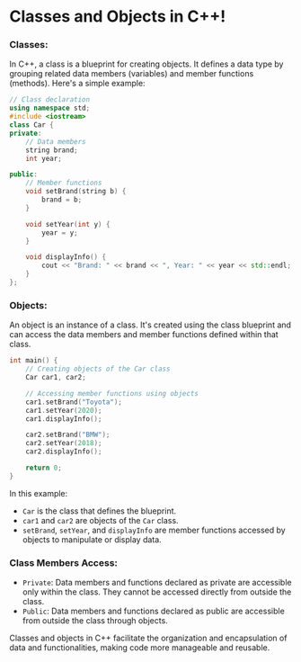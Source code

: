 # Classes and Objects in C++!

### Classes:
In C++, a class is a blueprint for creating objects. It defines a data type by grouping related data members (variables) and member functions (methods). Here's a simple example:

```cpp
// Class declaration
using namespace std;
#include <iostream>
class Car {
private:
    // Data members
    string brand;
    int year;

public:
    // Member functions
    void setBrand(string b) {
        brand = b;
    }

    void setYear(int y) {
        year = y;
    }

    void displayInfo() {
        cout << "Brand: " << brand << ", Year: " << year << std::endl;
    }
};
```

### Objects:
An object is an instance of a class. It's created using the class blueprint and can access the data members and member functions defined within that class.

```cpp
int main() {
    // Creating objects of the Car class
    Car car1, car2;

    // Accessing member functions using objects
    car1.setBrand("Toyota");
    car1.setYear(2020);
    car1.displayInfo();

    car2.setBrand("BMW");
    car2.setYear(2018);
    car2.displayInfo();

    return 0;
}
```

In this example:
- `Car` is the class that defines the blueprint.
- `car1` and `car2` are objects of the `Car` class.
- `setBrand`, `setYear`, and `displayInfo` are member functions accessed by objects to manipulate or display data.

### Class Members Access:
- `Private`: Data members and functions declared as private are accessible only within the class. They cannot be accessed directly from outside the class.
- `Public`: Data members and functions declared as public are accessible from outside the class through objects.


Classes and objects in C++ facilitate the organization and encapsulation of data and functionalities, making code more manageable and reusable.
